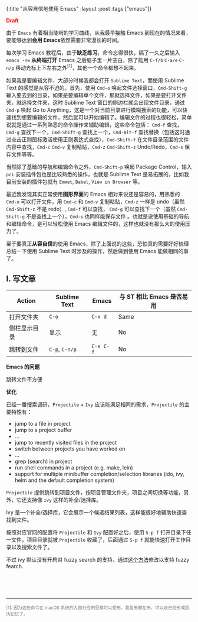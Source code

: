 {:title "从容自信地使用 Emacs"
 :layout :post
 :tags  ["emacs"]}

<span style="color:red">**Draft**</span>

由于 `Emacs` 有着相当陡峭的学习曲线，从我最早接触 Emacs 到现在的情况来看，要能够达到**会用 Emacs**依然需要非常漫长的时间。

每次学习 Emacs 教程后，由于**缺乏练习**，命令忘得很快，隔了一久之后输入 `emacs -nw` **从终端打开** Emacs 之后脑子里一片空白，除了能用 `C-f/b` `C-a/e` `C-n/p` 移动光标上下左右之外<sup>[1]</sup>，其他一个命令都想不起来。

如果我是要编辑文件，大部分时候我都会打开 `Sublime Text`，而使用 Sublime Text 的感觉是从容不迫的。首先，使用 `Cmd-o` 唤起文件选择窗口，`Cmd-Shift-g` 输入要去到的目录，如果是要编辑单个文件，那就选择文件，如果是要打开文件夹，就选择文件夹，这时 Sublime Text 窗口的侧边栏就会出现文件目录，通过 `Cmd-p` 唤起 Go to Anything，这是一个对当前目录进行模糊搜索的功能，可以快速找到想要编辑的文件，然后就可以开始编辑了。编辑文件的过程也很轻松，简单说就是通过一系列熟悉的命令操作来辅助编辑，这些命令包括： `Cmd-f` 查找，`Cmd-g` 查找下一个，`Cmd-Shift-g` 查找上一个，`Cmd-Alt-f` 查找替换（包括这时通过点击正则图标激活使用正则表达式查找），`Cmd-Shift-f` 在文件目录范围的文件内容中查找，`Cmd-c` `Cmd-v` 复制粘贴，`Cmd-z` `Cmd-Shift-z` Undo/Redo，`Cmd-s` 保存文件等等。

当然除了基础的导航和编辑命令之外，`Cmd-Shift-p` 唤起 Package Control，输入 `pci` 安装插件包也是比较熟悉的操作，也就是 Sublime Text 是易拓展的，比如我目前安装的插件包就有 `Emmet`, `Babel`, `View in Browser` 等。

最近我发现其实正常使用**图形界面**的 Emacs 相对来说还是容易的，用熟悉的 `Cmd-o` 可以打开文件，用 `Cmd-c` 和 `Cmd-v` 复制粘贴，`Cmd-z` 一样是 undo（虽然 `Cmd-Shift-z` 不是 redo）, `Cmd-f` 可以查找， `Cmd-g` 可以查找下一个（虽然 `Cmd-Shift-g` 不是查找上一个），`Cmd-s` 也同样能保存文件 。也就是说使用基础的导航和编辑命令，是可以轻松使用 Emacs 编辑文件的，这样也就没有那么大的使用压力了。

至于要真正**从容自信**的使用 Emacs，除了上面说的这些，恐怕真的需要好好梳理总结一下使用 Sublime Text 时涉及的操作，然后做到使用 Emacs 能做相同的事了。

## I. 写文章

| Action     | Sublime Text   | Emacs       | 与 ST 相比 Emacs 是否易用 |
| ---------- | -------------- | ----------- | ----------------------- |
| 打开文件夹   | `C-o`          | `C-x d`     |  Same                  |
| 侧栏显示目录 | 显示            | 无          |  No                    |
| 跳转到文件  | `C-p`, `C-n/p`  | `C-x C-f`   |  No                    |


**Emacs 的问题**

跳转文件不方便

**优化**

已经一番搜索调研，`Projectile` + `Ivy` 应该能满足相同的需求，`Projectile` 的主要特性有：

- jump to a file in project
- jump to a project buffer
- ...
- jump to recently visited files in the project
- switch between projects you have worked on
- ...
- grep (search) in project
- run shell commands in a project (e.g. make, lein)
- support for multiple minibuffer completion/selection libraries (ido, ivy, helm and the default completion system)

`Projectile` 提供跳转到项目文件，按项目管理文件夹，项目之间切换等功能，另外，它还支持像 `ivy` 这样的补全/选择库。

Ivy 是一个补全/选择库，它会展示一个候选结果列表，这样能很好地辅助快速查找到文件。

按照对应官网的配置将 `Projectile` 和 `Ivy` 配置好之后，使用 `S-p f` 打开目录下任一文件，项目目录就被 `Projectile` 收藏了，后面通过 `S-p f` 就能快速打开工作目录以及搜索文件了。

不过 ivy 默认没有开启对 fuzzy search 的支持，通过[这个方法](https://oremacs.com/2016/01/06/ivy-flx/)修改以支持 fuzzy fearch.

<br><br><br>

---

<small style="color:#777">
[1]: 因为这些命令在 macOS 系统的大部分应用里都可以使用，我每天都在用，可以说已经形成肌肉记忆了。
</small>


